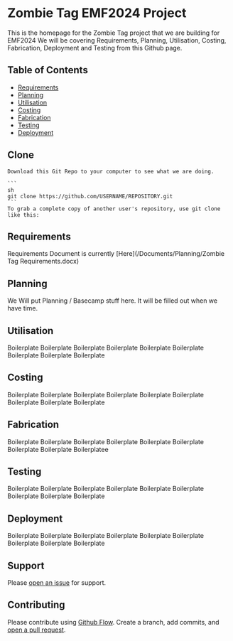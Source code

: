 # Zombie Tag EMF2024 Project
This is the homepage for the Zombie Tag project that we are building for EMF2024
We will be covering Requirements, Planning, Utilisation, Costing, Fabrication, Deployment and Testing from this Github page. 

## Table of Contents
- [Requirements](#Requirements)
- [Planning](#Planning)
- [Utilisation](#Utilisation)
- [Costing](#Costing)
- [Fabrication](#Fabrication)
- [Testing](#Testing)
- [Deployment](#Deployment)


## Clone
	Download this Git Repo to your computer to see what we are doing. 

	```
	sh
	git clone https://github.com/USERNAME/REPOSITORY.git
	```
	To grab a complete copy of another user's repository, use git clone like this:


## Requirements

Requirements Document is currently [Here](/Documents/Planning/Zombie Tag Requirements.docx)


## Planning

We Will put Planning / Basecamp stuff here. 
It will be filled out when we have time. 

## Utilisation

Boilerplate Boilerplate Boilerplate 
Boilerplate Boilerplate Boilerplate 
Boilerplate Boilerplate Boilerplate 

## Costing

Boilerplate Boilerplate Boilerplate 
Boilerplate Boilerplate Boilerplate 
Boilerplate Boilerplate Boilerplate 

## Fabrication

Boilerplate Boilerplate Boilerplate 
Boilerplate Boilerplate Boilerplate 
Boilerplate Boilerplate Boilerplatee

## Testing

Boilerplate Boilerplate Boilerplate 
Boilerplate Boilerplate Boilerplate 
Boilerplate Boilerplate Boilerplate 

## Deployment

Boilerplate Boilerplate Boilerplate 
Boilerplate Boilerplate Boilerplate 
Boilerplate Boilerplate Boilerplate 


## Support

Please [open an issue](https://github.com/fraction/readme-boilerplate/issues/new) for support.

## Contributing

Please contribute using [Github Flow](https://guides.github.com/introduction/flow/). Create a branch, add commits, and [open a pull request](https://github.com/fraction/readme-boilerplate/compare/).

